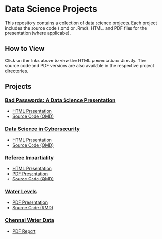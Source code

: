 # Data Science Projects

This repository contains a collection of data science projects. Each project includes the source code (.qmd or .Rmd), HTML, and PDF files for the presentation (where applicable).

## How to View

Click on the links above to view the HTML presentations directly. The source code and PDF versions are also available in the respective project directories.

## Projects

### [Bad Passwords: A Data Science Presentation](https://github.com/uruc/Data-Science/tree/main/Bad%20Passwords)

- [HTML Presentation](https://uruc.github.io/Data-Science/Bad%20Passwords/ixt87.html#/title-slide)
- [Source Code (QMD)](https://github.com/uruc/Data-Science/blob/main/Bad%20Passwords/ixt87.qmd)

### [Data Science in Cybersecurity](https://github.com/uruc/Data-Science/tree/main/Data%20Science-Cybersecurity)

- [HTML Presentation](https://uruc.github.io/Data-Science/Data%20Science-Cybersecurity/DSCC.html)
- [Source Code (QMD)](https://github.com/uruc/Data-Science/blob/main/Data%20Science-Cybersecurity/DSCC.qmd)

### [Referee Impartiality](https://github.com/uruc/Data-Science/tree/main/Referee%20Impartiality)

- [HTML Presentation](https://uruc.github.io/Data-Science/Referee%20Impartiality/2308f-454-GradPres-3-ixt87-present.html)
- [PDF Presentation](https://github.com/uruc/Data-Science/blob/main/Referee%20Impartiality/2308f-454-GradPres-3-ixt87-present.pdf)
- [Source Code (QMD)](https://github.com/uruc/Data-Science/blob/main/Referee%20Impartiality/2308f-454-GradPres-3-ixt87-present.qmd)

### [Water Levels](https://github.com/uruc/Data-Science/tree/main/Water%20Levels)

- [PDF Presentation](https://uruc.github.io/Data-Science/Water%20Levels/Proportions-ixt87.pdf)
- [Source Code (RMD)](https://github.com/uruc/Data-Science/blob/main/Water%20Levels/Proportions-ixt87.Rmd)

### [Chennai Water Data](https://github.com/uruc/Data-Science/tree/main/Water%20Levels)

- [PDF Report](https://uruc.github.io/Data-Science/Water%20Levels/Chennai-Water-Data.pdf)




